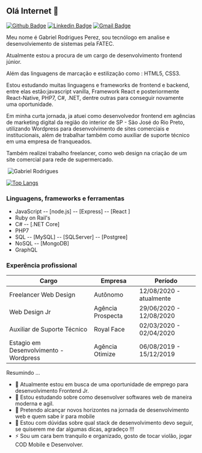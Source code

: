 ## Olá Internet 👋

[![Github Badge](https://img.shields.io/badge/-Github-000?style=flat-square&logo=Github&logoColor=white&link=https://github.com/Gabriel4420)](https://github.com/Gabriel4420)
[![Linkedin Badge](https://img.shields.io/badge/-LinkedIn-blue?style=flat-square&logo=Linkedin&logoColor=white&link=https://www.linkedin.com/in/gabriel-rodrigues-perez-2069b072/)](https://www.linkedin.com/in/gabriel-rodrigues-perez-2069b072/)
[![Gmail Badge](https://img.shields.io/badge/-Gmail-c14438?style=flat-square&logo=Gmail&logoColor=white&link=mailto:gabriel_rodrigues_perez@hotmail.com)](mailto:gabriel_rodrigues_perez@hotmail.com)

Meu nome é Gabriel Rodrigues Perez, sou tecnólogo em analise e desenvolviemento de sistemas pela FATEC. 

Atualmente estou a procura de um cargo de desenvolvimento frontend júnior. 

Além das linguagens de marcação e estilização como : HTML5, CSS3.

Estou estudando muitas linguagens e frameworks de frontend e backend, entre elas estão:javascript vanilla, Framework React e posteriormente React-Native, PHP7, C#, .NET, dentre outras para conseguir novamente uma oportunidade.


Em minha curta jornada, ja atuei como desenvolvedor frontend em agências de marketing digital da região do interior de SP - São José do Rio Preto, utilizando Wordpress para desenvolvimento de sites comerciais e institucionais, além de trabalhar também como auxiliar de suporte técnico em uma empresa de franqueados. 

Também realizei trabalho freelancer, como web design na criação de um site comercial para rede de supermercado.

<p>&nbsp;<img align="justify" src="https://github-readme-stats.vercel.app/api?username=Gabriel4420&show_icons=true&locale=en&=true&theme=dark" alt="Gabriel Rodrigues" /></p>

[![Top Langs](https://github-readme-stats.vercel.app/api/top-langs/?username=Gabriel4420&layout=compact&how_icons=true&theme=dark)](https://github.com/anuraghazra/github-readme-stats)

### Linguagens, frameworks e ferramentas

* JavaScript
-- [node.js] 
-- [Express]
-- [React  ]
* Ruby on Rail's
* C#
-- [.NET Core]
* PHP7
* SQL
 -- [MySQL]
 -- [SQLServer]
 -- [Postgree]
* NoSQL
 -- [MongoDB] 
* GraphQL

### Experência profissional

| Cargo| Empresa | Período |
| ------ | ------ |------ | 
| Freelancer Web Design | Autônomo | 12/08/2020 - atualmente  | 
| Web Design Jr | Agência Prospecta | 29/06/2020 - 12/08/2020 | 
| Auxiliar de Suporte Técnico | Royal Face | 02/03/2020 - 02/04/2020 | 
| Estagio em Desenvolvimento - Wordpress | Agência Otimize | 06/08/2019 - 15/12/2019 | 

Resumindo ...

- 🔭 Atualmente estou em busca de uma oportunidade de emprego para desenvolvimento Frontend Jr. 
- 🌱 Estou estudando sobre como desenvolver softwares web de maneira moderna e agil. 
- 🌱 Pretendo alcançar novos horizontes na jornada de desenvolvimento web e quem sabe ir para mobile
- 🤔 Estou com dúvidas sobre qual stack de desenvolvimento devo seguir, se quiserem me dar algumas dicas, agradeço !!!
- ⚡ Sou um cara bem tranquilo e organizado, gosto de tocar violão, jogar COD Mobile e Desenvolver. 

